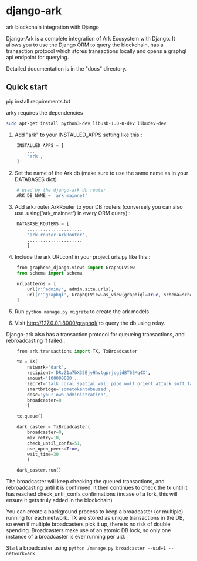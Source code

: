 # django-ark
ark blockchain integration with Django


Django-Ark is a complete integration of Ark Ecosystem with Django. It allows you to use the Django ORM to query the blockchain,
has a transaction protocol which stores transactions locally and opens a graphql api endpoint for querying.

Detailed documentation is in the "docs" directory.

Quick start
-----------
pip install requirements.txt

arky requires the dependencies

```sh
sudo apt-get install python3-dev libusb-1.0-0-dev libudev-dev
```
1. Add "ark" to your INSTALLED_APPS setting like this::

```python
    INSTALLED_APPS = [
        ...
        'ark',
    ]
```

2. Set the name of the Ark db (make sure to use the same name as in your DATABASES dict)

```python
    # used by the django-ark db router
    ARK_DB_NAME = 'ark_mainnet'
```

3. Add ark.router.ArkRouter to your DB routers (conversely you can also use .using('ark_mainnet') in every ORM query)::
```python
    DATABASE_ROUTERS = [
        .....................
        'ark.router.ArkRouter',
        .....................
        ]
```

4. Include the ark URLconf in your project urls.py like this::

```python
    from graphene_django.views import GraphQLView
    from schema import schema

    urlpatterns = [
        url(r'^admin/', admin.site.urls),
        url(r'^graphql', GraphQLView.as_view(graphiql=True, schema=schema)),
    ]
 ```

5. Run `python manage.py migrate` to create the ark models.


6. Visit http://127.0.0.1:8000/graphql/ to query the db using relay.


Django-ark also has a transaction protocol for queueing transactions, and rebroadcasting if failed::

```python
    from ark.transactions import TX, TxBroadcaster

    tx = TX(
        network='dark',
        recipient='DRvZ1a7bX35EjyHhvtgprjegjdBT63Mq4X',
        amount='100000000',
        secret='talk coral spatial wall pipe wolf orient attack soft favorite ordinary buzz',
        smartbridge='sometokentobeused',
        desc='your own administration',
        broadcaster=0
        )

    tx.queue()

    dark_caster = TxBroadcaster(
        broadcaster=0,
        max_retry=10,
        check_until_confs=51,
        use_open_peers=True,
        wait_time=30
        )

    dark_caster.run()
``` 

The broadcaster will keep checking the queued transactions, and rebroadcasting until it is confirmed. It then continues
to check the tx until it has reached check_until_confs confirmations (incase of a fork, this will ensure it gets truly
added in the blockchain)

You can create a background process to keep a broadcaster (or multiple) running for each network.
TX are stored as unique transactions in the DB, so even if multiple broadcasters pick it up, there is no risk of double
spending. Broadcasters make use of an atomic DB lock, so only one instance of a broadcaster is ever running per uid.

Start a broadcaster using `python /manage.py broadcaster --uid=1 --network=ark`
